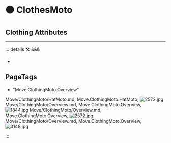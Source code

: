 
# 🟠 <move>ClothesMoto</move>

## Clothing Attributes

---

<!-- =================================================== -->
<!-- =================================================== -->
<!-- =================================================== -->
<!-- =================================================== -->
<!-- =================================================== -->
::: details 🛠 <dev>&&&</dev>



-



<h2>PageTags</h2>

- "Move.ClothingMoto.Overview"

Move/ClothingMoto/HatMoto.md, <dev>Move.ClothingMoto.HatMoto</dev>, ![2572.jpg](/PaperPhoto/2572.jpg)
Move/ClothingMoto/Overview.md, <dev>Move.ClothingMoto.Overview</dev>, ![1844.jpg](/PaperPhoto/1844.jpg)
Move/ClothingMoto/Overview.md, <dev>Move.ClothingMoto.Overview</dev>, ![2572.jpg](/PaperPhoto/2572.jpg)
Move/ClothingMoto/Overview.md, <dev>Move.ClothingMoto.Overview</dev>, ![3148.jpg](/PaperPhoto/3148.jpg)

:::
